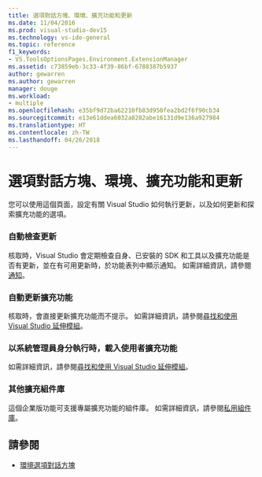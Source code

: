 ```yaml
---
title: 選項對話方塊、環境、擴充功能和更新
ms.date: 11/04/2016
ms.prod: visual-studio-dev15
ms.technology: vs-ide-general
ms.topic: reference
f1_keywords:
- VS.ToolsOptionsPages.Environment.ExtensionManager
ms.assetid: c73859eb-3c33-4f39-86bf-6788387b5937
author: gewarren
ms.author: gewarren
manager: douge
ms.workload:
- multiple
ms.openlocfilehash: e35bf9d72ba62210fb83d950fea2bd2f6f90cb34
ms.sourcegitcommit: e13e61ddea6032a8282abe16131d9e136a927984
ms.translationtype: HT
ms.contentlocale: zh-TW
ms.lasthandoff: 04/26/2018
---
```

# <a name="extensions-and-updates-environment-options-dialog-box"></a>選項對話方塊、環境、擴充功能和更新
您可以使用這個頁面，設定有關 Visual Studio 如何執行更新，以及如何更新和探索擴充功能的選項。

### <a name="automatically-check-for-updates"></a>自動檢查更新
 核取時，Visual Studio 會定期檢查自身、已安裝的 SDK 和工具以及擴充功能是否有更新，並在有可用更新時，於功能表列中顯示通知。 如需詳細資訊，請參閱[通知](../../ide/visual-studio-notifications.md)。

### <a name="automatically-update-extensions"></a>自動更新擴充功能
 核取時，會直接更新擴充功能而不提示。 如需詳細資訊，請參閱[尋找和使用 Visual Studio 延伸模組](../../ide/finding-and-using-visual-studio-extensions.md)。

### <a name="load-user-extensions-when-running-as-administrator"></a>以系統管理員身分執行時，載入使用者擴充功能
 如需詳細資訊，請參閱[尋找和使用 Visual Studio 延伸模組](../../ide/finding-and-using-visual-studio-extensions.md)。

### <a name="additional-extension-galleries"></a>其他擴充組件庫
 這個企業版功能可支援專屬擴充功能的組件庫。 如需詳細資訊，請參閱[私用組件庫](../../extensibility/private-galleries.md)。

## <a name="see-also"></a>請參閱

- [環境選項對話方塊](../../ide/reference/environment-options-dialog-box.md)